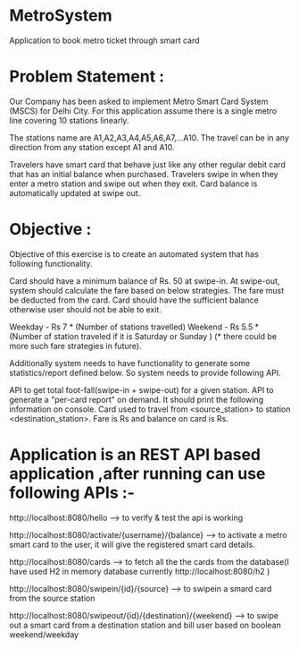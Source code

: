 # MetroSystem
Application to book metro ticket through smart card

# Problem Statement :
Our Company has been asked to implement Metro Smart Card System (MSCS) for Delhi City. For this application assume there is a single metro line covering 10 stations linearly.

The stations name are A1,A2,A3,A4,A5,A6,A7,...A10. The travel can be in any direction from any station except A1 and A10.

Travelers have smart card that behave just like any other regular debit card that has an initial balance when purchased. Travelers swipe in when they enter a metro station and swipe out when they exit. Card balance is automatically updated at swipe out.

# Objective :

Objective of this exercise is to create an automated system that has following functionality.

Card should have a minimum balance of Rs. 50 at swipe-in. At swipe-out, system should calculate the fare based on below strategies. The fare must be deducted from the card. Card should have the sufficient balance otherwise user should not be able to exit.

Weekday - Rs 7 * (Number of stations travelled)
Weekend - Rs 5.5 * (Number of station traveled if it is Saturday or Sunday )
(* there could be more such fare strategies in future).

Additionally system needs to have functionality to generate some statistics/report defined below. So system needs to provide following API.


API to get total foot-fall(swipe-in + swipe-out) for a given station.
API to generate a "per-card report" on demand. It should print the following information on console.
      Card<number> used to travel from <source_station> to station <destination_station>. Fare is Rs<x> and balance on card is Rs<x>.
	  
	  
# Application is an REST API based application ,after running can use following APIs :-

http://localhost:8080/hello --> to verify & test the api is working

http://localhost:8080/activate/{username}/{balance} --> to activate a metro smart card to the user, it will give the registered smart card details.

http://localhost:8080/cards --> to fetch all the the cards from the database(I have used H2 in memory database currently http://localhost:8080/h2 )

http://localhost:8080/swipein/{id}/{source} --> to swipein a smard card from the source station 

http://localhost:8080/swipeout/{id}/{destination}/{weekend} --> to swipe out a smart card from a destination station and bill user based on boolean weekend/weekday
